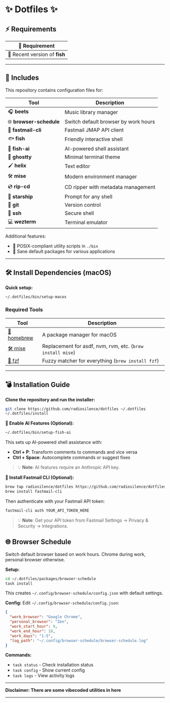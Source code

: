 # ✨ Dotfiles ✨

## ⚡ Requirements

| 📝 Requirement                |
| ----------------------------- |
| 📄 Recent version of **fish** |

---

## 📂 Includes

This repository contains configuration files for:

| Tool                | Description                        |
| ------------------- | ---------------------------------- |
| 🎧 **beets**        | Music library manager              |
| 🌐 **browser-schedule** | Switch default browser by work hours |
| 📧 **fastmail-cli** | Fastmail JMAP API client           |
| 🐟 **fish**         | Friendly interactive shell         |
| 🤖 **fish-ai**      | AI-powered shell assistant         |
| 👻 **ghostty**      | Minimal terminal theme             |
| 🖌️ **helix**        | Text editor                        |
| 🛠️ **mise**         | Modern environment manager         |
| 💿 **rip-cd**       | CD ripper with metadata management |
| 🚀 **starship**     | Prompt for any shell               |
| 🔧 **git**          | Version control                    |
| 🔐 **ssh**          | Secure shell                       |
| 💻 **wezterm**      | Terminal emulator                  |

Additional features:

- 💾 POSIX-compliant utility scripts in `./bin`
- 🔄 Sane default packages for various applications

---

## 🛠️ Install Dependencies (macOS)

**Quick setup:**

```sh
~/.dotfiles/bin/setup-macos
```

### Required Tools

| Tool                                      | Description                                                |
| ----------------------------------------- | ---------------------------------------------------------- |
| [🍺 homebrew](https://brew.sh/)           | A package manager for macOS                                |
| [🛠️ mise](https://mise.jdx.dev)           | Replacement for asdf, nvm, rvm, etc. (`brew install mise`) |
| [👀 fzf](https://github.com/junegunn/fzf) | Fuzzy matcher for everything (`brew install fzf`)          |

---

## 💣 Installation Guide

**Clone the repository and run the installer:**

```sh
git clone https://github.com/radiosilence/dotfiles ~/.dotfiles
~/.dotfiles/install
```

**🤖 Enable AI Features (Optional):**

```sh
~/.dotfiles/bin/setup-fish-ai
```

This sets up AI-powered shell assistance with:

- **Ctrl + P**: Transform comments to commands and vice versa
- **Ctrl + Space**: Autocomplete commands or suggest fixes

> 💡 **Note**: AI features require an Anthropic API key.

**📧 Install Fastmail CLI (Optional):**

```sh
brew tap radiosilence/dotfiles https://github.com/radiosilence/dotfiles.git
brew install fastmail-cli
```

Then authenticate with your Fastmail API token:

```sh
fastmail-cli auth YOUR_API_TOKEN_HERE
```

> 💡 **Note**: Get your API token from Fastmail Settings → Privacy & Security → Integrations.

## 🌐 Browser Schedule

Switch default browser based on work hours. Chrome during work, personal browser otherwise.

**Setup:**
```sh
cd ~/.dotfiles/packages/browser-schedule
task install
```

This creates `~/.config/browser-schedule/config.json` with default settings.

**Config:** Edit `~/.config/browser-schedule/config.json`:
```json
{
  "work_browser": "Google Chrome",
  "personal_browser": "Zen",
  "work_start_hour": 9,
  "work_end_hour": 18,
  "work_days": "1-5",
  "log_path": "~/.config/browser-schedule/browser-schedule.log"
}
```

**Commands:**
- `task status` - Check installation status
- `task config` - Show current config
- `task logs` - View activity logs

---

**Disclaimer: There are some vibecoded utilities in here**

---
